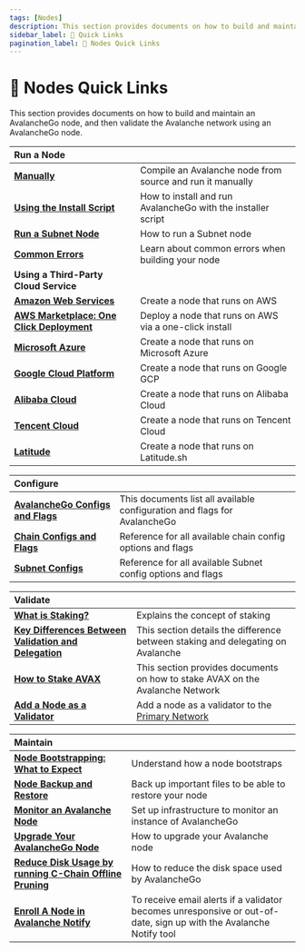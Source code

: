 ```yaml
---
tags: [Nodes]
description: This section provides documents on how to build and maintain an AvalancheGo node, and then validate the Avalanche network using an AvalancheGo node.
sidebar_label: 🔗 Quick Links
pagination_label: 🔗 Nodes Quick Links
---
```


# 🔗 Nodes Quick Links

This section provides documents on how to build and maintain an AvalancheGo
node, and then validate the Avalanche network using an AvalancheGo node.

|   Run a Node   |                                             |
| :------------------------------------------------------- | :------------------------------------------ |
| [**Manually**](/nodes/run/node-manually.md)      | Compile an Avalanche node from source and run it manually |
| [**Using the Install Script**](/nodes/run/with-installer.md)     | How to install and run AvalancheGo with the installer script    |
| [**Run a Subnet Node**](/nodes/run/subnet-node.md) | How to run a Subnet node              |
| [**Common Errors**](nodes/run/FAQ.md)     | Learn about common errors when building your node       |
|   **Using a Third-Party Cloud Service**   |                                             |
| [**Amazon Web Services**](/nodes/run/third-party/aws-node.md) | Create a node that runs on AWS              |
| [**AWS Marketplace: One Click Deployment**](nodes/run/third-party/aws-marketplace-one-click.md) | Deploy a node that runs on AWS via a one-click install              |
| [**Microsoft Azure**](/nodes/run/third-party/microsoft-azure-node.md)                       | Create a node that runs on Microsoft Azure  |
| [**Google Cloud Platform**](/nodes/run/third-party/google-cloud-node.md)                      | Create a node that runs on Google GCP       |
| [**Alibaba Cloud**](/nodes/run/third-party/alibaba-cloud-node.md)     | Create a node that runs on Alibaba Cloud       |
| [**Tencent Cloud**](/nodes/run/third-party/tencent-cloud-node.md)     | Create a node that runs on Tencent Cloud       |
| [**Latitude**](/nodes/run/third-party/latitude-node.md)     | Create a node that runs on Latitude.sh      |


|    Configure                                                                         |                                                             |
| :------------------------------------------------------------------------------- | :---------------------------------------------------------- |
| [**AvalancheGo Configs and Flags**](/nodes/configure/avalanchego-config-flags.md) | This documents list all available configuration and flags for AvalancheGo    |
| [**Chain Configs and Flags**](/nodes/configure/chain-config-flags.md)             | Reference for all available chain config options and flags    |
| [**Subnet Configs**](/nodes/configure/subnet-configs.md)             | Reference for all available Subnet config options and flags   |


|    Validate                                                  |                                                                                        |
| :--------------------------------------------------- | :------------------------------------------------------------------------------------- |
| [**What is Staking?**](/nodes/validate/what-is-staking.md)        | Explains the concept of staking                                                         |
| [**Key Differences Between Validation and Delegation**](/nodes/validate/validate-or-delegate.md)        | This section details the difference between staking and delegating on Avalanche                                                      |
| [**How to Stake AVAX**](/nodes/validate/how-to-stake.md)        | This section provides documents on how to stake AVAX on the Avalanche Network
| [**Add a Node as a Validator**](nodes/validate/add-a-validator.md) | Add a node as a validator to the [Primary Network](/learn/avalanche/avalanche-platform.md) |

|    Maintain                                                                         |                                                             |
| :------------------------------------------------------------------------------- | :---------------------------------------------------------- |
| [**Node Bootstrapping: What to Expect**](/nodes/maintain/node-bootstrap.md)     | Understand how a node bootstraps                                     |
| [**Node Backup and Restore**](/nodes/maintain/node-backup-and-restore.md)             | Back up important files to be able to restore your node     |
| [**Monitor an Avalanche Node**](/nodes/maintain/setting-up-node-monitoring.md)        | Set up infrastructure to monitor an instance of AvalancheGo |
| [**Upgrade Your AvalancheGo Node**](/nodes/maintain/upgrade-your-avalanchego-node.md) | How to upgrade your Avalanche node                                 |
| [**Reduce Disk Usage by running C-Chain Offline Pruning**](/nodes/maintain/run-offline-pruning.md)          | How to reduce the disk space used by AvalancheGo                                     |
| [**Enroll A Node in Avalanche Notify**](/nodes/maintain/avalanche-notify.md)       | To receive email alerts if a validator becomes unresponsive or out-of-date, sign up with the Avalanche Notify tool                       |
